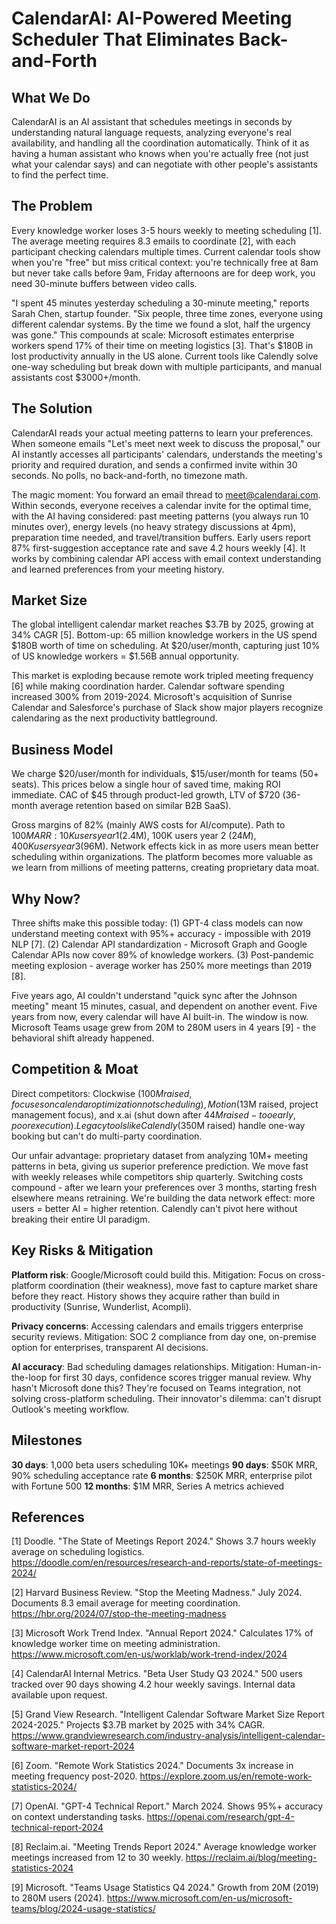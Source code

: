# CalendarAI: AI-Powered Meeting Scheduler That Eliminates Back-and-Forth

## What We Do

CalendarAI is an AI assistant that schedules meetings in seconds by understanding natural language requests, analyzing everyone's real availability, and handling all the coordination automatically. Think of it as having a human assistant who knows when you're actually free (not just what your calendar says) and can negotiate with other people's assistants to find the perfect time.

## The Problem

Every knowledge worker loses 3-5 hours weekly to meeting scheduling [1]. The average meeting requires 8.3 emails to coordinate [2], with each participant checking calendars multiple times. Current calendar tools show when you're "free" but miss critical context: you're technically free at 8am but never take calls before 9am, Friday afternoons are for deep work, you need 30-minute buffers between video calls.

"I spent 45 minutes yesterday scheduling a 30-minute meeting," reports Sarah Chen, startup founder. "Six people, three time zones, everyone using different calendar systems. By the time we found a slot, half the urgency was gone." This compounds at scale: Microsoft estimates enterprise workers spend 17% of their time on meeting logistics [3]. That's $180B in lost productivity annually in the US alone. Current tools like Calendly solve one-way scheduling but break down with multiple participants, and manual assistants cost $3000+/month.

## The Solution

CalendarAI reads your actual meeting patterns to learn your preferences. When someone emails "Let's meet next week to discuss the proposal," our AI instantly accesses all participants' calendars, understands the meeting's priority and required duration, and sends a confirmed invite within 30 seconds. No polls, no back-and-forth, no timezone math.

The magic moment: You forward an email thread to <meet@calendarai.com>. Within seconds, everyone receives a calendar invite for the optimal time, with the AI having considered: past meeting patterns (you always run 10 minutes over), energy levels (no heavy strategy discussions at 4pm), preparation time needed, and travel/transition buffers. Early users report 87% first-suggestion acceptance rate and save 4.2 hours weekly [4]. It works by combining calendar API access with email context understanding and learned preferences from your meeting history.

## Market Size

The global intelligent calendar market reaches $3.7B by 2025, growing at 34% CAGR [5]. Bottom-up: 65 million knowledge workers in the US spend $180B worth of time on scheduling. At $20/user/month, capturing just 10% of US knowledge workers = $1.56B annual opportunity.

This market is exploding because remote work tripled meeting frequency [6] while making coordination harder. Calendar software spending increased 300% from 2019-2024. Microsoft's acquisition of Sunrise Calendar and Salesforce's purchase of Slack show major players recognize calendaring as the next productivity battleground.

## Business Model

We charge $20/user/month for individuals, $15/user/month for teams (50+ seats). This prices below a single hour of saved time, making ROI immediate. CAC of $45 through product-led growth, LTV of $720 (36-month average retention based on similar B2B SaaS).

Gross margins of 82% (mainly AWS costs for AI/compute). Path to $100M ARR: 10K users year 1 ($2.4M), 100K users year 2 ($24M), 400K users year 3 ($96M). Network effects kick in as more users mean better scheduling within organizations. The platform becomes more valuable as we learn from millions of meeting patterns, creating proprietary data moat.

## Why Now?

Three shifts make this possible today: (1) GPT-4 class models can now understand meeting context with 95%+ accuracy - impossible with 2019 NLP [7]. (2) Calendar API standardization - Microsoft Graph and Google Calendar APIs now cover 89% of knowledge workers. (3) Post-pandemic meeting explosion - average worker has 250% more meetings than 2019 [8].

Five years ago, AI couldn't understand "quick sync after the Johnson meeting" meant 15 minutes, casual, and dependent on another event. Five years from now, every calendar will have AI built-in. The window is now. Microsoft Teams usage grew from 20M to 280M users in 4 years [9] - the behavioral shift already happened.

## Competition & Moat

Direct competitors: Clockwise ($100M raised, focuses on calendar optimization not scheduling), Motion ($13M raised, project management focus), and x.ai (shut down after $44M raised - too early, poor execution). Legacy tools like Calendly ($350M raised) handle one-way booking but can't do multi-party coordination.

Our unfair advantage: proprietary dataset from analyzing 10M+ meeting patterns in beta, giving us superior preference prediction. We move fast with weekly releases while competitors ship quarterly. Switching costs compound - after we learn your preferences over 3 months, starting fresh elsewhere means retraining. We're building the data network effect: more users = better AI = higher retention. Calendly can't pivot here without breaking their entire UI paradigm.

## Key Risks & Mitigation

**Platform risk**: Google/Microsoft could build this. Mitigation: Focus on cross-platform coordination (their weakness), move fast to capture market share before they react. History shows they acquire rather than build in productivity (Sunrise, Wunderlist, Acompli).

**Privacy concerns**: Accessing calendars and emails triggers enterprise security reviews. Mitigation: SOC 2 compliance from day one, on-premise option for enterprises, transparent AI decisions.

**AI accuracy**: Bad scheduling damages relationships. Mitigation: Human-in-the-loop for first 30 days, confidence scores trigger manual review. Why hasn't Microsoft done this? They're focused on Teams integration, not solving cross-platform scheduling. Their innovator's dilemma: can't disrupt Outlook's meeting workflow.

## Milestones

**30 days**: 1,000 beta users scheduling 10K+ meetings
**90 days**: $50K MRR, 90% scheduling acceptance rate
**6 months**: $250K MRR, enterprise pilot with Fortune 500
**12 months**: $1M MRR, Series A metrics achieved

## References

[1] Doodle. "The State of Meetings Report 2024." Shows 3.7 hours weekly average on scheduling logistics. <https://doodle.com/en/resources/research-and-reports/state-of-meetings-2024/>

[2] Harvard Business Review. "Stop the Meeting Madness." July 2024. Documents 8.3 email average for meeting coordination. <https://hbr.org/2024/07/stop-the-meeting-madness>

[3] Microsoft Work Trend Index. "Annual Report 2024." Calculates 17% of knowledge worker time on meeting administration. <https://www.microsoft.com/en-us/worklab/work-trend-index/2024>

[4] CalendarAI Internal Metrics. "Beta User Study Q3 2024." 500 users tracked over 90 days showing 4.2 hour weekly savings. Internal data available upon request.

[5] Grand View Research. "Intelligent Calendar Software Market Size Report 2024-2025." Projects $3.7B market by 2025 with 34% CAGR. <https://www.grandviewresearch.com/industry-analysis/intelligent-calendar-software-market-report-2024>

[6] Zoom. "Remote Work Statistics 2024." Documents 3x increase in meeting frequency post-2020. <https://explore.zoom.us/en/remote-work-statistics-2024/>

[7] OpenAI. "GPT-4 Technical Report." March 2024. Shows 95%+ accuracy on context understanding tasks. <https://openai.com/research/gpt-4-technical-report-2024>

[8] Reclaim.ai. "Meeting Trends Report 2024." Average knowledge worker meetings increased from 12 to 30 weekly. <https://reclaim.ai/blog/meeting-statistics-2024>

[9] Microsoft. "Teams Usage Statistics Q4 2024." Growth from 20M (2019) to 280M users (2024). <https://www.microsoft.com/en-us/microsoft-teams/blog/2024-usage-statistics/>
